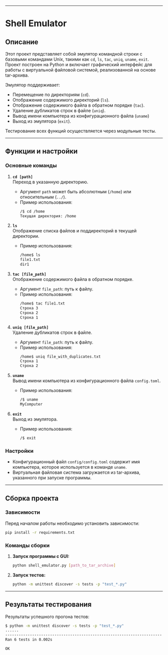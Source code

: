 
---

# Shell Emulator  

## Описание  
Этот проект представляет собой эмулятор командной строки с базовыми командами Unix, такими как `cd`, `ls`, `tac`, `uniq`, `uname`, `exit`. Проект построен на Python и включает графический интерфейс для работы с виртуальной файловой системой, реализованной на основе tar-архива.  

Эмулятор поддерживает:  
- Перемещение по директориям (`cd`).  
- Отображение содержимого директорий (`ls`).  
- Отображение содержимого файла в обратном порядке (`tac`).  
- Удаление дубликатов строк в файле (`uniq`).  
- Вывод имени компьютера из конфигурационного файла (`uname`)
- Выход из эмулятора (`exit`).  

Тестирование всех функций осуществляется через модульные тесты.  

---

## Функции и настройки  

### Основные команды  
1. **`cd [path]`**  
   Переход в указанную директорию.  
   - Аргумент `path` может быть абсолютным (`/home`) или относительным (`../`).  
   - Пример использования:  
     ```bash
     /$ cd /home
     Текущая директория: /home
     ```

2. **`ls`**  
   Отображение списка файлов и поддиректорий в текущей директории.  
   - Пример использования:  
     ```bash
     /home$ ls
     file1.txt
     dir1
     ```

3. **`tac [file_path]`**  
   Отображение содержимого файла в обратном порядке.  
   - Аргумент `file_path`: путь к файлу.  
   - Пример использования:  
     ```bash
     /home$ tac file1.txt
     Строка 3
     Строка 2
     Строка 1
     ```

4. **`uniq [file_path]`**  
   Удаление дубликатов строк в файле.  
   - Аргумент `file_path`: путь к файлу.  
   - Пример использования:  
     ```bash
     /home$ uniq file_with_duplicates.txt
     Строка 1
     Строка 2
     ```

5. **`uname`**  
   Вывод имени компьютера из конфигурационного файла `config.toml`.  
   - Пример использования:  
     ```bash
     /$ uname
     MyComputer
     ```

6. **`exit`**  
   Выход из эмулятора.  
   - Пример использования:  
     ```bash
     /$ exit
     ```

### Настройки  
- Конфигурационный файл `config/config.toml` содержит имя компьютера, которое используется в команде `uname`.  
- Виртуальная файловая система загружается из tar-архива, указанного при запуске программы.  

---

## Сборка проекта  

### Зависимости  
Перед началом работы необходимо установить зависимости:  
```bash
pip install -r requirements.txt
```

### Команды сборки  
1. **Запуск программы с GUI:**  
   ```bash
   python shell_emulator.py [path_to_tar_archive]
   ```  

2. **Запуск тестов:**  
   ```bash
   python -m unittest discover -s tests -p "test_*.py"
   ```

---

## Результаты тестирования  

Результаты успешного прогона тестов:  
```bash
$ python -m unittest discover -s tests -p "test_*.py"
......
----------------------------------------------------------------------
Ran 6 tests in 0.002s

OK
```
